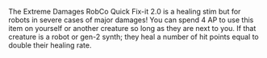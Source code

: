 The Extreme Damages RobCo Quick Fix-it 2.0 is a healing stim but for robots in severe cases of major damages! You can spend 4 AP to use this item on yourself or another creature so long as they are next to you. If that creature is a robot or gen-2 synth; they heal a number of hit points equal to double their healing rate.